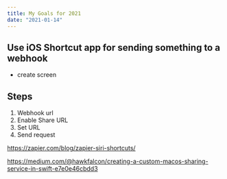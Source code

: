 ```yaml
---
title: My Goals for 2021
date: "2021-01-14"
---
```


## Use iOS Shortcut app for sending something to a webhook


- create screen

## Steps
1. Webhook url
2. Enable Share URL
3. Set URL
4. Send request 

https://zapier.com/blog/zapier-siri-shortcuts/

https://medium.com/@hawkfalcon/creating-a-custom-macos-sharing-service-in-swift-e7e0e46cbdd3
